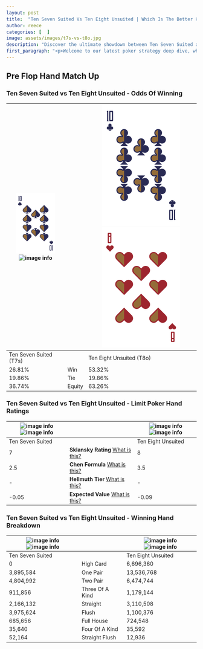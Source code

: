 ```yaml
---
layout: post
title:  "Ten Seven Suited Vs Ten Eight Unsuited | Which Is The Better Hand In Poker? A Complete Guide"
author: reece
categories: [  ]
image: assets/images/t7s-vs-t8o.jpg
description: "Discover the ultimate showdown between Ten Seven Suited and Ten Eight Unsuited in poker! Uncover the odds, strategies, and scenarios where one hand triumphs over the other. Get ready to up your poker game with this thrilling analysis."
first_paragraph: "<p>Welcome to our latest poker strategy deep dive, where we're pitting two distinct hands against each other in a high-stakes showdown: Ten Seven Suited vs Ten Eight Unsuited.</p><p>In the dynamic world of poker, every decision counts, and knowing which hand holds the upper hand is key to your success at the table.</p><p>In this article, we'll dissect these two hands, explore the scenarios where one dominates the other, and equip you with the knowledge to make strategic choices that can tip the odds in your favor.</p><p>Get ready to unravel the intriguing dynamics of these poker hands and elevate your game to new heights.</p>"
---
```




[comment]: # (sp0)

## Pre Flop Hand Match Up

<div class="table hand-ratings" markdown="1"> 



### Ten Seven Suited vs Ten Eight Unsuited - Odds Of Winning


    
| ![image info](assets/images/hand1/t.png) ![image info](assets/images/hand1/7s.png) |  | ![image info](assets/images/hand2/t.png) ![image info](assets/images/hand2/8o.png) |
| -------- | -------- | -------- |
| Ten Seven Suited (T7s) |  | Ten Eight Unsuited (T8o) |
| 26.81% | Win | 53.32% |
| 19.86% | Tie | 19.86% |
| 36.74% | Equity | 63.26% |




[comment]: # (sp1)



### Ten Seven Suited vs Ten Eight Unsuited - Limit Poker Hand Ratings


    
| ![image info](https://www.riverpairs.com/assets/images/hand1/t.png) ![image info](https://www.riverpairs.com/assets/images/hand1/7s.png) |  | ![image info](https://www.riverpairs.com/assets/images/hand2/t.png) ![image info](https://www.riverpairs.com/assets/images/hand2/8o.png) |
| -------- | -------- | -------- |
| Ten Seven Suited |  | Ten Eight Unsuited |
| 7 | **Sklansky Rating** [What is this?](/sklansky-rating-explained) | 8 |
| 2.5 | **Chen Formula** [What is this?](/chen-formula-explained) | 3.5 |
| - | **Hellmuth Tier** [What is this?](/Hellmuth-tier-explained) | - |
| -0.05 | **Expected Value** [What is this?](/expected-value-explained) | -0.09 |




[comment]: # (sp2)



### Ten Seven Suited vs Ten Eight Unsuited - Winning Hand Breakdown


    
| ![image info](https://www.riverpairs.com/assets/images/hand1/t.png) ![image info](https://www.riverpairs.com/assets/images/hand1/7s.png) |  | ![image info](https://www.riverpairs.com/assets/images/hand2/t.png) ![image info](https://www.riverpairs.com/assets/images/hand2/8o.png) |
| -------- | -------- | -------- |
| Ten Seven Suited |  | Ten Eight Unsuited |
| 0 | High Card | 6,696,360 |
| 3,895,584 | One Pair | 13,536,768 |
| 4,804,992 | Two Pair | 6,474,744 |
| 911,856 | Three Of A Kind | 1,179,144 |
| 2,166,132 | Straight | 3,110,508 |
| 3,975,624 | Flush | 1,100,376 |
| 685,656 | Full House | 724,548 |
| 35,640 | Four Of A Kind | 35,592 |
| 52,164 | Straight Flush | 12,936 |




[comment]: # (sp3)



</div>

[comment]: # (sp4)



[comment]: # (sp5)

